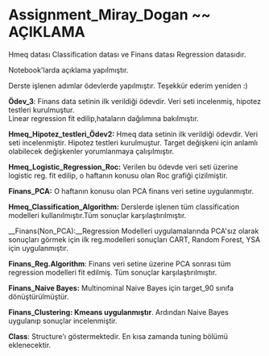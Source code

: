 # Assignment_Miray_Dogan ~~ AÇIKLAMA

Hmeq datası Classification datası ve Finans datası Regression datasıdır.

Notebook'larda açıklama yapılmıştır.

Derste işlenen adımlar ödevlerde yapılmıştır. 	Teşekkür ederim yeniden :)


__Ödev_3__: Finans data setinin ilk verildiği ödevdir. Veri seti incelenmiş, hipotez testleri kurulmuştur.	 
Linear regression fit edilip,hataların dağılımına bakılmıştır.

__Hmeq_Hipotez_testleri_Ödev2:__ Hmeq data setinin ilk verildiği ödevdir. Veri seti incelenmiştir. 
Hipotez testleri kurulmuştur. Target değişkeni için anlamlı olabilecek değişkenler yorumlanmaya çalışılmıştır.

__Hmeq_Logistic_Regression_Roc:__ Verilen bu ödevde veri seti üzerine logistic reg. fit edilip, o haftanın konusu olan Roc grafiği çizilmiştir.

__Finans_PCA:__ O haftanın konusu olan PCA finans veri setine uygulanmıştır.

__Hmeq_Classification_Algorithm:__ Derslerde işlenen tüm classification modelleri kullanılmıştır.Tüm sonuçlar karşılaştırılmıştır.

__Finans(Non_PCA):__Regression Modelleri uygulamalarında PCA'sız olarak sonuçları görmek için ilk reg.modelleri sonuçları CART, Random Forest, YSA için uygulanmıştır.

__Finans_Reg.Algorithm__: Finans veri setine üzerine PCA sonrası tüm regression modelleri fit edilmiş. Tüm sonuçlar karşılaştırılmıştır.

__Finans_Naive Bayes:__ Multinominal Naive Bayes için target_90 sınıfa dönüştürülmüştür.

__Finans_Clustering: Kmeans uygulanmıştır__. Ardından Naive Bayes uygulanıp sonuçlar incelenmiştir.

__Class__: Structure'ı göstermektedir. En kısa zamanda tuning bölümü eklenecektir.
